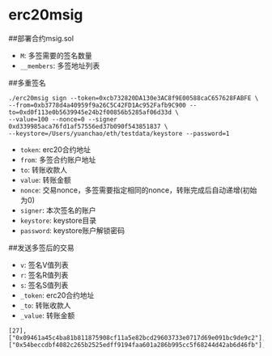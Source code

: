 # erc20msig
##部署合约msig.sol
+ `M`: 多签需要的签名数量
+ `__members`: 多签地址列表

##多重签名
```
./erc20msig sign --token=0xcb732820DA130e3AC8f9E00588caC657628FABFE \
--from=0xb3778d4a40959f9a26C5C42FD1Ac952Fafb9C900 --to=0xd0f113e0b5639945e24b2f00856b5285af06d33d \
--value=100 --nonce=0 --signer 0xd339985aca76fd1af57556ed37b090f543851837 \
--keystore=/Users/yuanchao/eth/testdata/keystore --password=1 
```
+ `token`: erc20合约地址
+ `from`: 多签合约账户地址
+ `to`: 转账收款人
+ `value`: 转账金额
+ `nonce`: 交易nonce，多签需要指定相同的nonce，转账完成后自动递增(初始为0)
+ `signer`: 本次签名的账户
+ `keystore`: keystore目录
+ `password`: keystore账户解锁密码

##发送多签后的交易

+ `v`: 签名V值列表
+ `r`: 签名R值列表
+ `s`: 签名S值列表
+ `_token`: erc20合约地址
+ `_to`: 转账收款人
+ `_value`: 转账金额

```
[27],["0x09461a45c4ba81b811875908cf11a5e82bcd29603733e0717d69e091bc9de9c2"],["0x54beccdbf4082c265b2525edff9194faa601a286b995cc5f68244d42ab6d46fb"],"0xcb732820DA130e3AC8f9E00588caC657628FABFE","0xd0f113e0b5639945e24b2f00856b5285af06d33d","100"
```